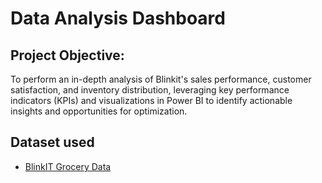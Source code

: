 # Data Analysis Dashboard
## Project Objective:
To perform an in-depth analysis of Blinkit's sales performance, customer satisfaction, and inventory distribution, leveraging key performance indicators (KPIs) and visualizations in Power BI to identify actionable insights and opportunities for optimization.

## Dataset used
- <a href="https://github.com/ivap412/Power-BI-Dashboard/blob/main/BlinkIT%20Grocery%20Data.xlsx">BlinkIT Grocery Data</a>

